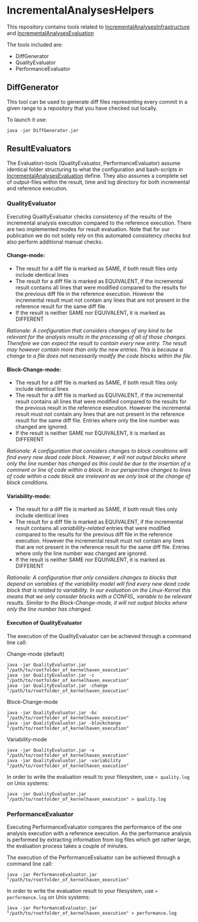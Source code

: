 # IncrementalAnalysesHelpers

This repository contains tools related to [IncrementalAnalysesInfrastructure](https://github.com/KernelHaven/IncrementalAnalysesInfrastructure) and [IncrementalAnalysesEvaluation](https://github.com/moritzfl/IncrementalAnalysesEvaluation)

The tools included are:
- DiffGenerator
- QualityEvaluator
- PerformanceEvaluator


## DiffGenerator

This tool can be used to generate diff files representing every commit in a given range to a repository that you have checked out locally.

To launch it use:
```
java -jar DiffGenerator.jar
```

## ResultEvaluators

The Evaluation-tools (QualityEvaluator, PerformanceEvaluator) assume identical folder structuring to what the configuration and bash-scripts in [IncrementalAnalysesEvaluation](https://github.com/moritzfl/IncrementalAnalysesEvaluation) define. They also assumes a complete set of output-files within the result, time and log directory for both incremental and reference execution. 

### QualityEvaluator

Executing QualityEvaluator checks consistency of the results of the incremental analysis execution compared to the reference execution. There are two implemented modes for result evaluation. Note that for our publication we do not solely rely on this automated consistency checks but also perform additional manual checks.

#### Change-mode:
- The result for a diff file is marked as SAME, if both result files only include identical lines
- The result for a diff file is marked as EQUIVALENT, if the incremental result contains all lines that were modified compared to the results for the previous diff file in the reference execution. However the incremental result must not contain any lines that are not present in the reference result for the same diff file.
- If the result is neither SAME nor EQUIVALENT, it is marked as DIFFERENT

*Rationale: A configuration that considers changes of any kind to be relevant for the analysis results in the processing of all of those changes. Therefore we can expect the result to contain every new entry. The result may however contain more than only the new entries. This is because a change to a file does not necessarily modify the code blocks within the file.*

#### Block-Change-mode:
- The result for a diff file is marked as SAME, if both result files only include identical lines
- The result for a diff file is marked as EQUIVALENT, if the incremental result contains all lines that were modified compared to the results for the previous result in the reference execution. However the incremental result must not contain any lines that are not present in the reference result for the same diff file. Entries where only the line number was changed are ignored.
- If the result is neither SAME nor EQUIVALENT, it is marked as DIFFERENT

*Rationale: A configuration that considers changes to block conditions will find every new dead code block. However, it will not output blocks where only the line number has changed as this could be due to the insertion of a comment or line of code within a block. In our perspective changes to lines of code within a code block are irrelevant as we only look at the change of block conditions.*

#### Variability-mode:
- The result for a diff file is marked as SAME, if both result files only include identical lines
- The result for a diff file is marked as EQUIVALENT, if the incremental result contains all *variabillity-related* entries that were modified compared to the results for the previous diff file in the reference execution. However the incremental result must not contain any lines that are not present in the reference result for the same diff file. Entries where only the line number was changed are ignored.
- If the result is neither SAME nor EQUIVALENT, it is marked as DIFFERENT

*Rationale: A configuration that only considers changes to blocks that depend on variables of the variability model will find every new dead code block that is related to variability. In our evaluation on the Linux-Kernel this means that we only consider blocks with a CONFIG_ variable to be relevant results. Similar to the Block-Change-mode, it will not output blocks where only the line number has changed.*


#### Execution of QualityEvaluator
The execution of the QualityEvaluator can be achieved through a command line call:

Change-mode (default)

```
java -jar QualityEvaluator.jar "/path/to/rootfolder_of_kernelhaven_execution"
java -jar QualityEvaluator.jar -c "/path/to/rootfolder_of_kernelhaven_execution"
java -jar QualityEvaluator.jar -change "/path/to/rootfolder_of_kernelhaven_execution"
```

Block-Change-mode

```
java -jar QualityEvaluator.jar -bc "/path/to/rootfolder_of_kernelhaven_execution"
java -jar QualityEvaluator.jar -blockchange "/path/to/rootfolder_of_kernelhaven_execution"
```

Variability-mode

```
java -jar QualityEvaluator.jar -v "/path/to/rootfolder_of_kernelhaven_execution"
java -jar QualityEvaluator.jar -variability "/path/to/rootfolder_of_kernelhaven_execution"
```

In order to write the evaluation result to your filesystem, use ``> quality.log`` on Unix systems:

```
java -jar QualityEvaluator.jar "/path/to/rootfolder_of_kernelhaven_execution" > quality.log
```

### PerformanceEvaluator

Executing PerformanceEvaluator compares the performance of the one analysis execution with a reference execution. As the performance analysis is performed by extracting information from log files which get rather large, the evaluation process takes a couple of minutes.


The execution of the PerformanceEvaluator can be achieved through a command line call:

```
java -jar PerformanceEvaluator.jar "/path/to/rootfolder_of_kernelhaven_execution"
```

In order to write the evaluation result to your filesystem, use ``> performance.log`` on Unix systems:

```
java -jar PerformanceEvaluator.jar "/path/to/rootfolder_of_kernelhaven_execution" > performance.log
```
